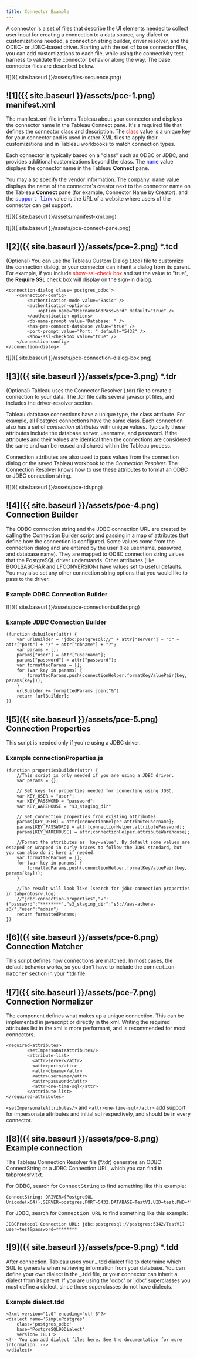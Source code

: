 ```yaml
---
title: Connector Example
---
```


A connector is a set of files that describe the UI elements needed to collect user input for creating a connection to a data source, any dialect or customizations needed, a connection string builder, driver resolver, and the ODBC- or JDBC-based driver.
Starting with the set of base connector files, you can add customizations to each file, while using the connectivity test harness to validate the connector behavior along the way.
The base connector files are described below.

![]({{ site.baseurl }}/assets/files-sequence.png)

## ![1]({{ site.baseurl }}/assets/pce-1.png) manifest.xml

The manifest.xml file informs Tableau about your connector and displays the connector name in the Tableau Connect pane.
It's a required file that defines the connector class and description.
The <span style="color:red">class</span> value is a unique key for your connector and is used in other XML files to apply their customizations and in Tableau workbooks to match connection types.

Each connector is typically based on a "class" such as ODBC or JDBC, and provides additional customizations beyond the class.
The <span style="color:blue; font-family: courier new">name</span> value displays the connector name in the Tableau **Connect** pane.

You may also specify the vendor information. The <span style="font-family: courier new">company name</span> value displays the name of the connector's creator next to the connector name on the Tableau **Connect** pane (for example, Connector Name by Creator), and the <span style="color:blue; font-family: courier new">support link</span> value is the URL of a website where users of the connector can get support.


![]({{ site.baseurl }}/assets/manifest-xml.png)

![]({{ site.baseurl }}/assets/pce-connect-pane.png)

## ![2]({{ site.baseurl }}/assets/pce-2.png) \*.tcd

(Optional) You can use the Tableau Custom Dialog (.tcd) file to customize the connection dialog, or your connector can inherit a dialog from its parent.
For example, if you include <span style="color:red">show-ssl-check box</span> and set the value to "true", the **Require SSL** check box will display on the sign-in dialog.

```
<connection-dialog class='postgres_odbc'>
    <connection-config>
        <authentication-mode value='Basic' />
        <authentication-options>
            <option name="UsernameAndPassword" default="true" />
        </authentication-options>
        <db-name-prompt value='Database: " />
        <has-pre-connect-database value="true" />
        <port-prompt value="Port: " default="5432" />
        <show-ssl-checkbox value="true" />
    </connection-config>
</connection-dialog>
```

![]({{ site.baseurl }}/assets/pce-connection-dialog-box.png)

## ![3]({{ site.baseurl }}/assets/pce-3.png) \*.tdr

(Optional) Tableau uses the Connector Resolver (.tdr) file to create a connection to your data.
The .tdr file calls several javascript files, and includes the driver-resolver section.

Tableau database connections have a unique type, the class attribute.
For example, all Postgres connections have the same class.
Each connection also has a set of _connection attributes_ with unique values.
Typically these attributes include the database server, username, and password.
If the attributes and their values are identical then the connections are considered the same and can be reused and shared within the Tableau process.

Connection attributes are also used to pass values from the connection dialog or the saved Tableau workbook to the _Connection Resolver_.
The Connection Resolver knows how to use these attributes to format an ODBC or JDBC connection string.

![]({{ site.baseurl }}/assets/pce-tdr.png)

## ![4]({{ site.baseurl }}/assets/pce-4.png) Connection Builder

The ODBC connection string and the JDBC connection URL are created by calling the Connection Builder script and passing in a map of attributes that define how the connection is configured.
Some values come from the connection dialog and are entered by the user (like username, password, and database name).
They are mapped to ODBC connection string values that the PostgreSQL driver understands.
Other attributes (like BOOLSASCHAR and LFCONVERSION) have values set to useful defaults.
You may also set any other connection string options that you would like to pass to the driver.

### Example ODBC Connection Builder

![]({{ site.baseurl }}/assets/pce-connectionbuilder.png)

### Example JDBC Connection Builder

```
(function dsbuilder(attr) {
    var urlBuilder = "jdbc:postgresql://" + attr["server"] + ":" + attr["port"] + "/" + attr["dbname"] + "?";
    var params = [];
    params["user"] = attr["username"];
    params["password"] = attr["password"];
    var formattedParams = [];
    for (var key in params) {
        formattedParams.push(connectionHelper.formatKeyValuePair(key, params[key]));
    }
    urlBuilder += formattedParams.join("&")
    return [urlBuilder];
})
```

## ![5]({{ site.baseurl }}/assets/pce-5.png) Connection Properties

This script is needed only if you're using a JDBC driver.

### Example connectionProperties.js

```
(function propertiesBuilder(attr) {
    //This script is only needed if you are using a JDBC driver.
    var params = {};

    // Set keys for properties needed for connecting using JDBC.
    var KEY_USER = "user";
    var KEY_PASSWORD = "password";
    var KEY_WAREHOUSE = "s3_staging_dir"

    // Set connection properties from existing attributes.
    params[KEY_USER] = attr[connectionHelper.attributeUsername];
    params[KEY_PASSWORD] = attr[connectionHelper.attributePassword];
    params[KEY_WAREHOUSE] = attr[connectionHelper.attributeWarehouse];

    //Format the attributes as 'key=value'. By default some values are escaped or wrapped in curly braces to follow the JDBC standard, but you can also do it here if needed.
    var formattedParams = [];
    for (var key in params) {
        formattedParams.push(connectionHelper.formatKeyValuePair(key, params[key]));
    }

    //The result will look like (search for jdbc-connection-properties in tabprotosrv.log):
    //"jdbc-connection-properties","v":{"password":"********","s3_staging_dir":"s3://aws-athena-s3/","user":"admin"}
    return formattedParams;
})
```

## ![6]({{ site.baseurl }}/assets/pce-6.png) Connection Matcher

This script defines how connections are matched.
In most cases, the default behavior works, so you don't have to include the <span style= "font-family: courier new">connection-matcher</span> section in your \*.tdr file.

## ![7]({{ site.baseurl }}/assets/pce-7.png) Connection Normalizer

The component defines what makes up a unique connection. This can be implemented in javascript or directly in the xml. Writing the required attributes list in the xml is more performant, and is recommended for most connectors.

```
<required-attributes>
        <setImpersonateAttributes/>
        <attribute-list>
          <attr>server</attr>
          <attr>port</attr>
          <attr>dbname</attr>
          <attr>username</attr>
          <attr>password</attr>
          <attr>one-time-sql</attr>
        </attribute-list>
</required-attributes>
```
`<setImpersonateAttributes/>` and `<attr>one-time-sql</attr>` add support for impersonate attributes and initial sql respectively, and should be in every connector.

## ![8]({{ site.baseurl }}/assets/pce-8.png) Example connection

The Tableau Connection Resolver file (\*.tdr) generates an ODBC ConnectString or a JDBC Connection URL, which you can find in tabprotosrv.txt.

For ODBC, search for <span style= "font-family: courier new">ConnectString</span> to find something like this example:

```
ConnectString: DRIVER={PostgreSQL Unicode(x64)};SERVER=postgres;PORT=5432;DATABASE=TestV1;UID=test;PWD=********;BOOLSASCHAR=0;LFCONVERSION=0;UseDeclareFetch=1;Fetch=2525
```

For JDBC, search for <span style= "font-family: courier new">Connection URL</span> to find something like this example:

```
JDBCProtocol Connection URL: jdbc:postgresql://postgres:5342/TestV1?user=test&password=********
```

## ![9]({{ site.baseurl }}/assets/pce-9.png) \*.tdd

After connection, Tableau uses your _.tdd dialect file to determine which SQL to generate when retrieving information from your database.
You can define your own dialect in the _.tdd file, or your connector can inherit a dialect from its parent. If you are using the 'odbc' or 'jdbc' superclasses you must 
define a dialect, since those superclasses do not have dialects.

### Example dialect.tdd

```
<?xml version="1.0" encoding="utf-8"?>
<dialect name='SimplePostgres'
    class='postgres_odbc'
    base='PostgreSQL90Dialect'
    version='18.1'>
<!-- You can add dialect files here. See the documentation for more information. -->
</dialect>
```
